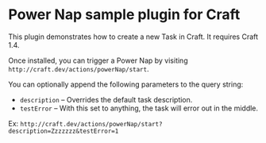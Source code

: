 # Power Nap sample plugin for Craft

This plugin demonstrates how to create a new Task in Craft. It requires Craft 1.4.

Once installed, you can trigger a Power Nap by visiting `http://craft.dev/actions/powerNap/start`.

You can optionally append the following parameters to the query string:

* `description` – Overrides the default task description.
* `testError` – With this set to anything, the task will error out in the middle.

Ex: `http://craft.dev/actions/powerNap/start?description=Zzzzzzz&testError=1`

